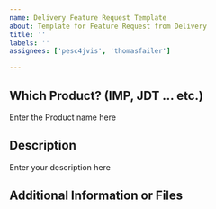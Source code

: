 ```yaml
---
name: Delivery Feature Request Template
about: Template for Feature Request from Delivery
title: ''
labels: ''
assignees: ['pesc4jvis', 'thomasfailer']

---
```


## Which Product? (IMP, JDT ... etc.)

Enter the Product name here

## Description

Enter your description here

## Additional Information or Files
